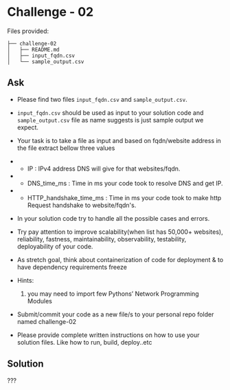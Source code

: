 # Challenge - 02

Files provided:
```
├── challenge-02
│   ├── README.md
│   ├── input_fqdn.csv
│   └── sample_output.csv
```


## Ask
- Please find two files `input_fqdn.csv` and `sample_output.csv`. 
- `input_fqdn.csv` should be used as input to your solution code and `sample_output.csv` file as name suggests is just sample output we expect.

- Your task is to take a file as input and based on fqdn/website address in the file extract bellow three values
- - IP : IPv4 address DNS will give for that websites/fqdn. 
- - DNS_time_ms : Time in ms your code took to resolve DNS and get IP.
- - HTTP_handshake_time_ms : Time in ms your code took to make http Request handshake to website/fqdn's. 

- In your solution code try to handle all the possible cases and errors. 

- Try pay attention to improve scalability(when list has 50,000+ websites), reliability, fastness, maintainability, observability, testability, deployability of your code.

- As stretch goal, think about containerization of code for deployment & to have dependency requirements freeze

- Hints:
  1) you may need to import few Pythons’ Network Programming Modules

- Submit/commit your code as a new file/s to your personal repo folder named challenge-02

- Please provide complete written instructions on how to use your solution files. Like how to run, build, deploy..etc

## Solution 
???

